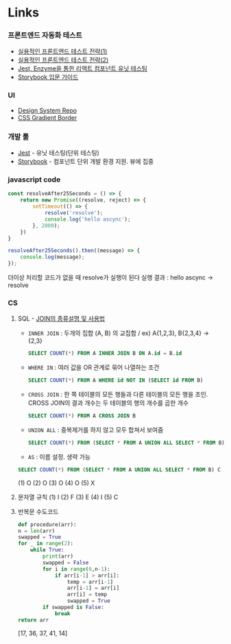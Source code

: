 # Links

### 프론트엔드 자동화 테스트

- [실용적인 프론트엔드 테스트 전략(1)](https://meetup.toast.com/posts/174)
- [실용적인 프론트엔드 테스트 전략(2)](https://meetup.toast.com/posts/178)
- [Jest, Enzyme을 통한 리액트 컴포넌트 유닛 테스팅](https://velopert.com/3587)
- [Storybook 입문 가이드](https://hyunseob.github.io/2018/01/08/storybook-beginners-guide/)

### UI

- [Design System Repo](https://designsystemsrepo.com/design-systems/)
- [CSS Gradient Border](https://zinee-world.tistory.com/453)

### 개발 툴

- [Jest](https://jestjs.io) - 유닛 테스팅(단위 테스팅)
- [Storybook](https://storybook.js.org/) - 컴포넌트 단위 개발 환경 지원. 뷰에 집중

### javascript code

```javascript
const resolveAfter25Seconds = () => {
    return new Promise((resolve, reject) => {
        setTimeout(() => {
            resolve('resolve');
            console.log('hello ascync');
        }, 2000);
    })
}

resolveAfter25Seconds().then((message) => {
    console.log(message);
});
``` 
더이상 처리할 코드가 없을 때 resolve가 실행이 된다
실행 결과 : hello ascync -> resolve

### CS

1. SQL - [JOIN의 종류설명 및 사용법](https://coding-factory.tistory.com/87)
    - `INNER JOIN` : 두개의 집합 (A, B) 의 교집합 / ex) A{1,2,3}, B{2,3,4} -> {2,3}
      
        ```sql
        SELECT COUNT(*) FROM A INNER JOIN B ON A.id = B.id
        ```

    - `WHERE IN` : 여러 값을 OR 관계로 묶어 나열하는 조건

        ```sql
        SELECT COUNT(*) FROM A WHERE id NOT IN (SELECT id FROM B)
        ```

    - `CROSS JOIN` : 한 쪽 테이블의 모든 행들과 다른 테이블의 모든 행을 조인. CROSS JOIN의 결과 개수는 두 테이블의 행의 개수를 곱한 개수

        ```sql
        SELECT COUNT(*) FROM A CROSS JOIN B
        ```

    - `UNION ALL` : 중복제거를 하지 않고 모두 합쳐서 보여줌

        ```sql
        SELECT COUNT(*) FROM (SELECT * FROM A UNION ALL SELECT * FROM B) C
        ```

    - `AS` : 이름 설정. 생략 가능

    ```sql
    SELECT COUNT(*) FROM (SELECT * FROM A UNION ALL SELECT * FROM B) C  # AS C
    ```

    (1) O (2) O (3) O (4) O (5) X

2. 문자열 규칙
    (1) I (2) F (3) E (4) I (5) C

3. 반복문 수도코드
    ```python
    def procedure(arr):
    n = len(arr)
    swapped = True
    for _ in range(2):
        while True:
            print(arr)
            swapped = False
            for i in range(0,n-1):
                if arr[i-1] > arr[i]:
                    temp = arr[i-1]
                    arr[i-1] = arr[i]
                    arr[i] = temp
                    swapped = True
            if swapped is False:
                break
    return arr
    ```
    [17, 36, 37, 41, 14]
